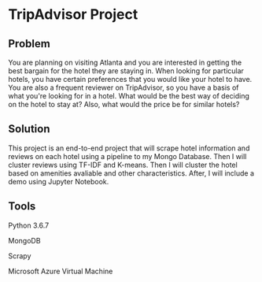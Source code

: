 # TripAdvisor Project

## Problem
You are planning on visiting Atlanta and you are interested in getting the best bargain for the hotel they are staying in. When looking for particular hotels, you have certain preferences that you would like your hotel to have. You are also a frequent reviewer on TripAdvisor, so you have a basis of what you're looking for in a hotel. What would be the best way of deciding on the hotel to stay at? Also, what would the price be for similar hotels?
## Solution
This project is an end-to-end project that will scrape hotel information and reviews on each hotel using a pipeline to my Mongo Database. Then I will cluster reviews using TF-IDF and K-means. Then I will cluster the hotel based on amenities avaliable and other characteristics. After, I will include a demo using Jupyter Notebook.
## Tools
Python 3.6.7

MongoDB

Scrapy

Microsoft Azure Virtual Machine
